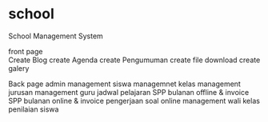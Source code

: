 # school
School Management System

front page<br>
Create Blog
create Agenda
create Pengumuman
create file download
create galery

Back page admin
management siswa 
managemnet kelas
management jurusan
management guru
jadwal pelajaran
SPP bulanan offline & invoice
SPP bulanan online & invoice
pengerjaan soal online
management wali kelas penilaian siswa
